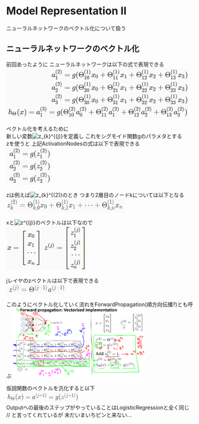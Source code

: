 # Model Representation II
ニューラルネットワークのベクトル化について扱う  

## ニューラルネットワークのベクトル化
前回あったように ニューラルネットワークは以下の式で表現できる  
<img src="../../img/04_01_value_of_activation_nodes.png" >  

ベクトル化を考えるために  
新しい変数<img src="https://latex.codecogs.com/gif.latex?z_{k}^{(j)}" title="z_{k}^{(j)}" />を定義し これをシグモイド関数gのパラメタとする  
zを使うと 上記ActivationNodesの式は以下で表現できる  
<img src="../../img/04_02_variable_zk.png" >

zは例えば<img src="https://latex.codecogs.com/gif.latex?z_{k}^{(2)}" title="z_{k}^{(2)}" />のとき つまり2層目のノードkについては以下となる  
<img src="../../img/04_02_example_of_zk.png" >  

xと<img src="https://latex.codecogs.com/gif.latex?z^{(j)}" title="z^{(j)}" />のベクトルは以下なので  
<img src="../../img/04_02_vectors_of_x_and_z.png" >  

jレイヤのzベクトルは以下で表現できる  
<img src="../../img/04_02_vectorized_z.png" >  

このようにベクトル化していく流れをForwardPropagation(順方向伝播?)とも呼ぶ
<img src="../../img/04_02_forward_propagation.png" width=70%>  

仮説関数のベクトルを汎化すると以下  
<img src="../../img/04_02_vectorized_hypothesis.png" >  
Outputへの最後のステップがやっていることはLogisticRegressionと全く同じ  
// と言ってくれているが 未だいまいちピンと来ない...  

